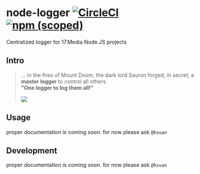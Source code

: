 # node-logger [![CircleCI](https://circleci.com/gh/17media/node-logger/tree/master.svg?style=shield)](https://circleci.com/gh/17media/node-logger/tree/master) [![npm (scoped)](https://img.shields.io/npm/v/@17media/node-logger.svg)]()
Centralized logger for 17.Media Node.JS projects

## Intro
> ... in the fires of Mount Doom, the dark lord Sauron forged, in secret, a **master logger** to control all others.  
> **"One logger to log them all!"**  
>
> ![](https://i0.wp.com/media2.slashfilm.com/slashfilm/wp/wp-content/images/lordoftherings-ring-map.jpg)

## Usage
proper documentation is coming soon.
for now please ask `@hsuan`

## Development
proper documentation is coming soon.
for now please ask `@hsuan`
